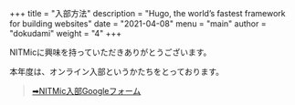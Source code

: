 +++
title = "入部方法"
description = "Hugo, the world’s fastest framework for building websites"
date = "2021-04-08"
menu = "main"
author = "dokudami"
weight = "4"
+++


NITMicに興味を持っていただきありがとうございます。

本年度は、オンライン入部というかたちをとっております。


>[➡NITMic入部Googleフォーム](https://forms.gle/hsbwtw6XqE9chdSK6)  
